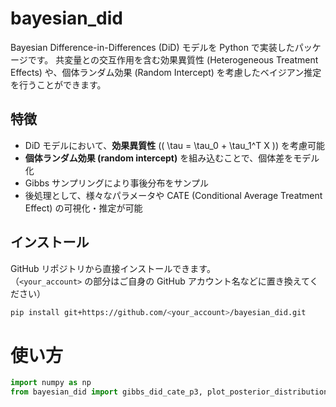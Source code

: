 # bayesian_did

Bayesian Difference-in-Differences (DiD) モデルを Python で実装したパッケージです。
共変量との交互作用を含む効果異質性 (Heterogeneous Treatment Effects) や、個体ランダム効果 (Random Intercept) を考慮したベイジアン推定を行うことができます。

## 特徴

- DiD モデルにおいて、**効果異質性** (\( \tau = \tau_0 + \tau_1^T X \)) を考慮可能
- **個体ランダム効果 (random intercept)** を組み込むことで、個体差をモデル化
- Gibbs サンプリングにより事後分布をサンプル
- 後処理として、様々なパラメータや CATE (Conditional Average Treatment Effect) の可視化・推定が可能

## インストール

GitHub リポジトリから直接インストールできます。  
（`<your_account>` の部分はご自身の GitHub アカウント名などに置き換えてください）

```bash
pip install git+https://github.com/<your_account>/bayesian_did.git
```

# 使い方
```python
import numpy as np
from bayesian_did import gibbs_did_cate_p3, plot_posterior_distributions
```



